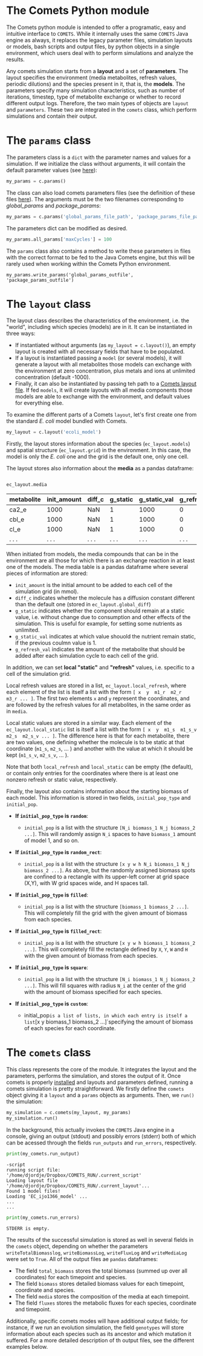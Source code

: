 # The Comets Python module

The Comets python module is intended to offer a programatic, easy and intuitive interface to `COMETS`. While it internally uses the same `COMETS` Java engine as always, it replaces the legacy parameter files, simulation layouts or models, bash scripts and output files, by python objects in a single environment, which users deal with to perform simulations and analyze the results. 

Any comets simulation starts from a **layout** and a set of **parameters**. The layout specifies the environment (media metabolites, refresh values, periodic dilutions) and the species present in it, that is, the **models**. The parameters specify many simulation characteristics, such as number of iterations, timestep, type of metabolite exchange or whether to record different output logs. Therefore, the two main types of objects are `layout` and `parameters`. These two are  integrated in the `comets` class, which perform simulations and contain their output. 


# The `params` class
The parameters class is a `dict` with the parameter names and values for a simulation. If we initialize the class without arguments, it will contain the default parameter values (see [here]()): 

```python
my_params = c.params()
```

The class can also load comets parameters files (see the definition of these files [here]()). The arguments must be the two filenames corresponding to *global_params* and *package_params*:

```python
my_params = c.params('global_params_file_path', 'package_params_file_path')
```

The parameters dict can be modified as desired. 
```python
my_params.all_params['maxCycles'] = 100
```

The `params` class also contains a method to write these parameters in files with the correct format to be fed to the Java Comets engine, but this will be rarely used when working within the Comets Python environment. 

```
my_params.write_params('global_params_outfile', 'package_params_outfile')
```


# The `layout` class
The layout class describes the characteristics of the environment, i.e. the "world", including which species (models) are in it. It can be instantiated in three ways: 

 * If instantiated without arguments (as `my_layout = c.layout()`), an empty layout is created with all necessary fields that have to be populated.
 * If a layout is instantiated passing a `model` (or several models), it will generate a layout with all metabolites those models can exchange with the environment at zero concentration, plus metals and ions at unlimited concentration (default -1000).  
 * Finally, it can also be instantiated by passing teh path to a [Comets layout file](). If fed `models`, it will create layouts with all media components those models are able to exchange with the environment, and default values for everything else. 

To examine the different parts of a Comets `layout`, let\'s first create one from the standard *E. coli* model bundled with Comets. 

```python
my_layout = c.layout('ecoli_model')
```

Firstly, the layout stores information about the species (`ec_layout.models`) and spatial structure (`ec_layout.grid`) in the environment. In this case, the model is only the *E. coli* one and the grid is the default one, only one cell.


The layout stores also information about the **media** as a pandas dataframe:
```python

ec_layout.media
```
| metabolite | init_amount | diff_c | g_static | g_static_val | g_refresh_val |
|------------|-------------|--------|----------|--------------|---------------|
| ca2_e      | 1000        | NaN    | 1        | 1000         | 0             |
| cbl_e      | 1000        | NaN    | 1        | 1000         | 0             |
| cl_e       | 1000        | NaN    | 1        | 1000         | 0             |
| . . .      | . . .       | . . .  | . . .    | . . .        | . . .         |


When initiated from models, the media compounds that can be in the environment are all those for which there is an exchange reaction in at least one of the models. The media table is a pandas dataframe where several pieces of information are stored:

* `init_amount` is the initial amount to be added to each cell of the simulation grid (in mmol). 
* `diff_c` indicates whether the molecule has a diffusion constant different than the default one (stored in `ec_layout.global_diff`)
* `g_static` indicates whether the component should remain at a static value, i.e. without change due to consumption and other effects of the simulation. This is useful for example, for setting some nutrients as unlimited. 
* `g_static_val` indicates at which value shouold the nutrient remain static, if the previous coulmn value is 1. 
* `g_refresh_val` indicates the amount of the metabolite that should be added after each simulation cycle to each cell of the grid. 


In addition, we can set **local "static"** and **"refresh"** values, i.e. specific to a cell of the simulation grid. 

Local refresh values are stored in a list, `ec_layout.local_refresh`, where each element of the list is itself a list with the form `[ x  y  m1_r  m2_r  m3_r ... ]`. The first two elements `x` and `y` represent the coordinates, and are followed by the refresh values for all metabolites, in the same order as in `media`.

Local static values are stored in a similar way. Each element of the `ec_layout.local_static` list is itself a list with the form `[ x  y  m1_s  m1_s_v m2_s  m2_s_v ... ]`. The difference here is that for each metabolite, there are two values, one defining whether the molecule is to be static at that coordinate (`m1_s`, `m2_s`, ... ) and another with the value at which it should be kept (`m1_s_v`, `m2_s_v`, ... ). 

Note that both `local_refresh` and `local_static` can be empty (the default), or contain only entries for the coordinates where there is at least one nonzero refresh or static value, respectively. 

Finally, the layout also contains information about the starting biomass of each model. This information is stored in two fields, `initial_pop_type` and `initial_pop`. 

* **If `initial_pop_type` is `random`**: 
    * `initial_pop` is a list with the structure `[N_i biomass_1 N_j biomass_2 ...]`. This will randomly assign `N_i` spaces to have `biomass_1` amount of model 1, and so on. 

* **If `initial_pop_type` is `random_rect`**: 
    * `initial_pop` is a list with the structure `[x y w h N_i biomass_1 N_j biomass_2 ...]`. As above, but the randomly assigned biomass spots are confined to a rectangle with its upper-left corner at grid space (X,Y), with W grid spaces wide, and H spaces tall. 
* **If `initial_pop_type` is `filled`**: 
    * `initial_pop` is a list with the structure `[biomass_1 biomass_2 ...]`. This will completely fill the grid with the given amount of biomass from each species.
* **If `initial_pop_type` is `filled_rect`**: 
    * `initial_pop` is a list with the structure `[x y w h biomass_1 biomass_2 ...]`. This will completely fill the rectangle defined by `X`, `Y`, `W` and `H` with the given amount of biomass from each species.
* **If `initial_pop_type` is `square`**: 
    * `initial_pop` is a list with the structure `[N_i biomass_1 N_j biomass_2 ...]`. This will fill squares with radius `N_i` at the center of the grid with the amount of biomass specified for each species.
* **If `initial_pop_type` is `custom`**: 
    * initial_pop` is a list of lists, in which each entry is itself a list `[x y biomass_1 biomass_2 ...]`specifying the amount of biomass of each species for each coordinate. 


# The `comets` class
This class represents the core of the module. It integrates the layout and the parameters, performs the simulation, and stores the output of it. Once comets is properly [installed]() and layouts and parameters defined, running a comets simulation is pretty straightforward. We firstly define the `comets` object giving it a `layout` and a `params` objects as arguments. Then, we `run()` the simulation: 

```python
my_simulation = c.comets(my_layout, my_params)
my_simulation.run()
```

In the background, this actually invokes the `COMETS` Java engine in a console, giving an output (stdout) and possibly errors (stderr) both of which can be acessed through the fields `run_outputs` and `run_errors`, respectively. 

```python
print(my_comets.run_output)
```
```
-script
running script file: '/home/djordje/Dropbox/COMETS_RUN/.current_script'
Loading layout file '/home/djordje/Dropbox/COMETS_RUN/.current_layout'...
Found 1 model files!
Loading 'EC_ijo1366_model' ...
...
...
```

```python
print(my_comets.run_errors)
```
```
STDERR is empty.
```

The results of the successful simulation is stored as well in several fields in the `comets` object, depending on whether the parameters `writeTotalBiomasslog`,  `writeBiomassLog`, `writeFluxLog` and `writeMediaLog` were set to `True`. All of the output files ae `pandas` dataframes:

* The field `total_biomass`  stores the total biomass (summed up over all coordinates) for each timepoint and species.
* The field `biomass` stores detailed biomass values for each timepoint, coordinate and species. 
* The field `media` stores the composition of the media at each timepoint.
* The field `fluxes` stores the metabolic fluxes for each species, coordinate and timepoint. 

Additionally, specific comets modes will have additional output fields; for instance, if we run an evolution simulation, the field `genotypes` will store information about each species such as its ancestor and which mutation it suffered. For a more detailed description of th output files, see the different examples below. 
